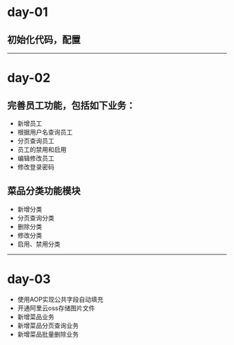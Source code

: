 # day-01 #
## 初始化代码，配置 ## 

---
# day-02 #
## 完善员工功能，包括如下业务： ##  

- 新增员工
- 根据用户名查询员工
- 分页查询员工
- 员工的禁用和启用
- 编辑修改员工
- 修改登录密码

## 菜品分类功能模块 ##

- 新增分类
- 分页查询分类
- 删除分类
- 修改分类
- 启用、禁用分类
---
# day-03 #

- 使用AOP实现公共字段自动填充
- 开通阿里云oss存储图片文件
- 新增菜品业务
- 新增菜品分页查询业务
- 新增菜品批量删除业务